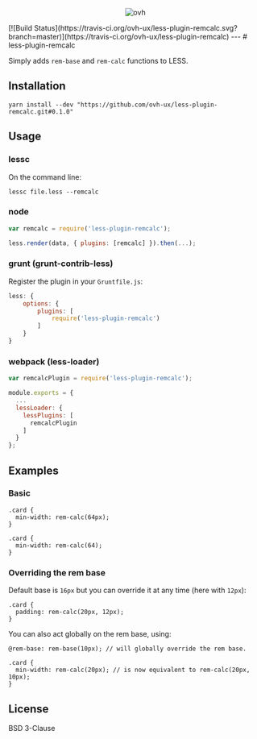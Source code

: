 <p align="center"><img src="http://i.imgur.com/JJYWgLD.png" alt="ovh"/></p>
[![Build Status](https://travis-ci.org/ovh-ux/less-plugin-remcalc.svg?branch=master)](https://travis-ci.org/ovh-ux/less-plugin-remcalc)
---
# less-plugin-remcalc

Simply adds `rem-base` and `rem-calc` functions to LESS.

## Installation

```
yarn install --dev "https://github.com/ovh-ux/less-plugin-remcalc.git#0.1.0"
```

## Usage

### lessc

On the command line:

```
lessc file.less --remcalc
```

### node

```js
var remcalc = require('less-plugin-remcalc');

less.render(data, { plugins: [remcalc] }).then(...);
```

### grunt (grunt-contrib-less)

Register the plugin in your `Gruntfile.js`:

```js
less: {
    options: {
        plugins: [
            require('less-plugin-remcalc')
        ]
    }
}
```

### webpack (less-loader)

```js
var remcalcPlugin = require('less-plugin-remcalc');

module.exports = {
  ...
  lessLoader: {
    lessPlugins: [
      remcalcPlugin
    ]
  }
};
```

## Examples

### Basic

```less
.card {
  min-width: rem-calc(64px);
}

.card {
  min-width: rem-calc(64);
}
```

### Overriding the rem base

Default base is `16px` but you can override it at any time (here with `12px`):

```less
.card {
  padding: rem-calc(20px, 12px);
}
```

You can also act globally on the rem base, using:

```less
@rem-base: rem-base(10px); // will globally override the rem base.

.card {
  min-width: rem-calc(20px); // is now equivalent to rem-calc(20px, 10px);
}
```

## License

BSD 3-Clause
